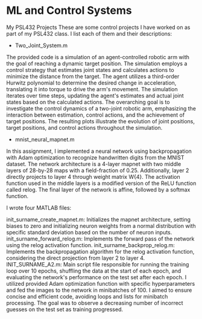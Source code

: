 # ML and Control Systems
My PSL432 Projects
These are some control projects I have worked on as part of my PSL432 class.
I list each of them and their descriptions:

- Two_Joint_System.m
  
The provided code is a simulation of an agent-controlled robotic arm with the goal of reaching a dynamic target position. The simulation employs a control strategy that estimates joint states and calculates actions to minimize the distance from the target. The agent utilizes a third-order Hurwitz polynomial to determine the desired change in acceleration, translating it into torque to drive the arm's movement. The simulation iterates over time steps, updating the agent's estimates and actual joint states based on the calculated actions. The overarching goal is to investigate the control dynamics of a two-joint robotic arm, emphasizing the interaction between estimation, control actions, and the achievement of target positions. The resulting plots illustrate the evolution of joint positions, target positions, and control actions throughout the simulation.

- mnist_neural_mapnet.m

In this assignment, I implemented a neural network using backpropagation with Adam optimization to recognize handwritten digits from the MNIST dataset. The network architecture is a 4-layer mapnet with two middle layers of 28-by-28 maps with a field-fraction of 0.25. Additionally, layer 2 directly projects to layer 4 through weight matrix W{4}. The activation function used in the middle layers is a modified version of the ReLU function called relog. The final layer of the network is affine, followed by a softmax function.

I wrote four MATLAB files:

init_surname_create_mapnet.m: Initializes the mapnet architecture, setting biases to zero and initializing neuron weights from a normal distribution with specific standard deviation based on the number of neuron inputs.
init_surname_forward_relog.m: Implements the forward pass of the network using the relog activation function.
init_surname_backprop_relog.m: Implements the backpropagation algorithm for the relog activation function, considering the direct projection from layer 2 to layer 4.
INIT_SURNAME_A2.m: Main script file responsible for running the training loop over 10 epochs, shuffling the data at the start of each epoch, and evaluating the network's performance on the test set after each epoch.
I utilized provided Adam optimization function with specific hyperparameters and fed the images to the network in minibatches of 100. I aimed to ensure concise and efficient code, avoiding loops and lists for minibatch processing. The goal was to observe a decreasing number of incorrect guesses on the test set as training progressed.
